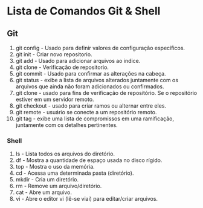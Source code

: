# Lista de Comandos Git & Shell
## Git
1. git config - Usado para definir valores de configuração específicos. 
2. git init - Criar novo repositorio. 
3. git add - Usado para adicionar arquivos ao indice.
4. git clone - Verificação de repositorio. 
5. git commit - Usado para confirmar as alterações na cabeça.
6. git status - exibe a lista de arquivos alterados juntamente com os arquivos que ainda não foram adicionados ou confirmados.
7. git clone - usado para fins de verificação de repositório. Se o repositório estiver em um servidor remoto.
8. git checkout - usado para criar ramos ou alternar entre eles.
9. git remote - usuário se conecte a um repositório remoto.
10. git tag - exibe uma lista de compromissos em uma ramificação, juntamente com os detalhes pertinentes.
### Shell
1. ls - Lista todos os arquivos do diretório.
2. df - Mostra a quantidade de espaço usada no disco rígido.
3. top - Mostra o uso da memória.
4. cd - Acessa uma determinada pasta (diretório).
5. mkdir - Cria um diretório.
6. rm - Remove um arquivo/diretório.
7. cat - Abre um arquivo.
8. vi - Abre o editor vi (lê-se viai) para editar/criar arquivos.

